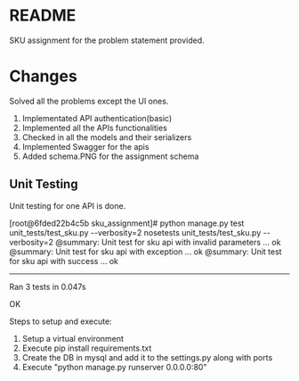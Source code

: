 # README #

SKU assignment for the problem statement provided.

# Changes #
Solved all the problems except the UI ones.
1. Implementated API authentication(basic)
2. Implemented all the APIs functionalities
3. Checked in all the models and their serializers
4. Implemented Swagger for the apis
5. Added schema.PNG for the assignment schema

## Unit Testing ##
Unit testing for one API is done.

[root@6fded22b4c5b sku_assignment]# python manage.py test unit_tests/test_sku.py --verbosity=2
nosetests unit_tests/test_sku.py --verbosity=2
@summary: Unit test for sku api with invalid parameters ... ok
@summary: Unit test for sku api with exception ... ok
@summary: Unit test for sku api with success ... ok

----------------------------------------------------------------------
Ran 3 tests in 0.047s

OK


Steps to setup and execute:
1. Setup a virtual environment
2. Execute pip install requirements.txt
3. Create the DB in mysql and add it to the settings.py along with ports
4. Execute "python manage.py runserver 0.0.0.0:80"
